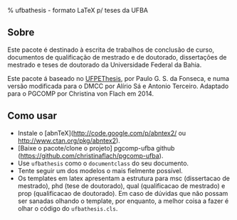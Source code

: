 % ufbathesis - formato LaTeX p/ teses da UFBA

## Sobre

Este pacote é destinado à escrita de trabalhos de conclusão de curso,
documentos de qualificação de mestrado e de doutorado,
dissertações de mestrado e teses de doutorado da 
Universidade Federal da Bahia.

Este pacote á baseado no
[UFPEThesis](http://www.cin.ufpe.br/~paguso/ufpethesis/), por Paulo G. S. da
Fonseca, e numa versão modificada para o DMCC por Alírio Sá 
e Antonio Terceiro.
Adaptado para o PGCOMP por Christina von Flach em 2014.

## Como usar

* Instale o [abnTeX](http://code.google.com/p/abntex2/ ou 
http://www.ctan.org/pkg/abntex2).
* [Baixe o pacote/clone o projeto] pgcomp-ufba
github (https://github.com/christinaflach/pgcomp-ufba).
* Use `ufbathesis` como o `documentclass` do seu documento.
* Tente seguir um dos modelos o mais fielmente possível.
* Os templates em latex apresentam a estrutura para 
msc (dissertacao de mestrado), phd (tese de doutorado),
qual (qualificacao de mestrado) e prop (qualificacao de doutorado).
Em caso de dúvidas que não possam ser sanadas olhando o template, 
por enquanto, a melhor coisa a fazer é olhar o código do `ufbathesis.cls`.


